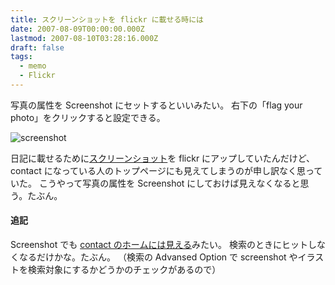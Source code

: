 ```yaml
---
title: スクリーンショットを flickr に載せる時には
date: 2007-08-09T00:00:00.000Z
lastmod: 2007-08-10T03:28:16.000Z
draft: false
tags:
  - memo
  - Flickr
---
```


写真の属性を Screenshot にセットするといいみたい。 右下の「flag your photo」をクリックすると設定できる。

![screenshot](@/assets/flickr/1063687280.jpg "screenshot")

日記に載せるために[スクリーンショット](http://www.flickr.com/photos/machu/tags/screenshot/)を flickr にアップしていたんだけど、 contact になっている人のトップページにも見えてしまうのが申し訳なく思っていた。 こうやって写真の属性を Screenshot にしておけば見えなくなると思う。たぶん。

#### 追記

Screenshot でも [contact のホームには見える](https://www.machu.jp/diary/20070809.html#c01 "\[るう] contactのトップページというのはホームのことでしょうか。screenshotにチェックしてあっても私のホームか..")みたい。 検索のときにヒットしなくなるだけかな。たぶん。 （検索の Advansed Option で screenshot やイラストを検索対象にするかどうかのチェックがあるので）
